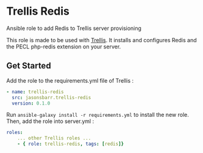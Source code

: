 Trellis Redis 
=========

Ansible role to add Redis to Trellis server provisioning

This role is made to be used with [Trellis](https://github.com/roots/trellis).
It installs and configures Redis and the PECL php-redis extension on your server.

Get Started
----------------
Add the role to the requirements.yml file of Trellis :
```yaml
- name: trellis-redis
  src: jasonsbarr.trellis-redis
  version: 0.1.0
```

Run `ansible-galaxy install -r requirements.yml` to install the new role.<br>
Then, add the role into server.yml :
```yaml
roles:
    ... other Trellis roles ...
    - { role: trellis-redis, tags: [redis]}
```
